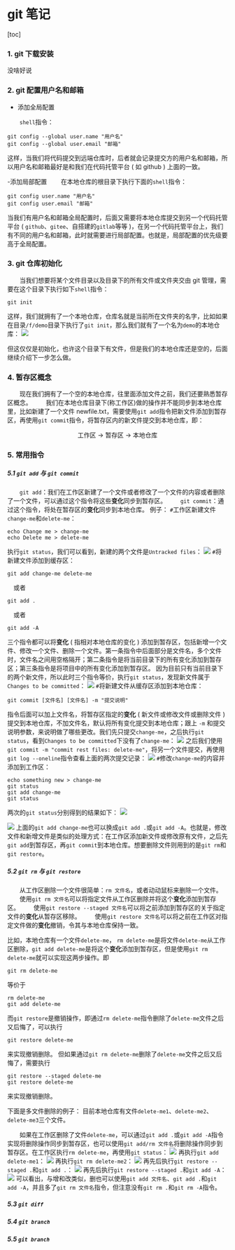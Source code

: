 # git 笔记

[toc]

### 1. git 下载安装

没啥好说

### 2. git 配置用户名和邮箱

- 添加全局配置

&emsp;&emsp;`shell`指令：

```shell
git config --global user.name "用户名"
git config --global user.email "邮箱"
```

这样，当我们将代码提交到远端仓库时，后者就会记录提交方的用户名和邮箱，所以用户名和邮箱最好是和我们在代码托管平台 ( 如 github ) 上面的一致。

-添加局部配置
&emsp;&emsp;在本地仓库的根目录下执行下面的`shell`指令：

```shell
git config user.name "用户名"
git config user.email "邮箱"
```

当我们有用户名和邮箱全局配置时，后面又需要将本地仓库提交到另一个代码托管平台 ( `github`、`gitee`、自搭建的`gitlab`等等 )，在另一个代码托管平台上，我们有不同的用户名和邮箱，此时就需要进行局部配置。也就是，局部配置的优先级要高于全局配置。

### 3. git 仓库初始化

&emsp;&emsp;当我们想要将某个文件目录以及目录下的所有文件或文件夹交由 git 管理，需要在这个目录下执行如下`shell`指令：

```shell
git init
```

这样，我们就拥有了一个本地仓库，仓库名就是当前所在文件夹的名字，比如如果在目录`/f/demo`目录下执行了`git init`，那么我们就有了一个名为`demo`的本地仓库：
![](git笔记.md-images/2021-01-30-10-54-53.png)

但这仅仅是初始化，也许这个目录下有文件，但是我们的本地仓库还是空的，后面继续介绍下一步怎么做。

### 4. 暂存区概念

&emsp;&emsp;现在我们拥有了一个空的本地仓库，往里面添加文件之前，我们还要熟悉暂存区概念。
&emsp;&emsp;我们在本地仓库目录下(称工作区)做的操作并不能同步到本地仓库里，比如新建了一个文件 newfile.txt，需要使用`git add`指令把新文件添加到暂存区，再使用`git commit`指令，将暂存区内的新文件提交到本地仓库，即：

<center>工作区 -> 暂存区 -> 本地仓库</center>

### 5. 常用指令

##### 5.1 `git add` 与 `git commit`

&emsp;&emsp;`git add`：我们在工作区新建了一个文件或者修改了一个文件的内容或者删除了一个文件，可以通过这个指令将这些**变化**同步到暂存区。
&emsp;&emsp;`git commit`：通过这个指令，将处在暂存区的**变化**同步到本地仓库。
例子：
`#`工作区新建文件`change-me`和`delete-me`：

```shell
echo Change me > change-me
echo Delete me > delete-me
```

执行`git status`，我们可以看到，新建的两个文件是`Untracked files`：
![](git笔记.md-images/2021-01-30-11-17-58.png)
`#`将新建文件添加到缓存区：

```shell
git add change-me delete-me
```

&emsp;或者

```shell
git add .
```

&emsp;或者

```shell
git add -A
```

三个指令都可以将**变化** ( 指相对本地仓库的变化 ) 添加到暂存区，包括新增一个文件、修改一个文件、删除一个文件。第一条指令中后面部分是文件名，多个文件时，文件名之间用空格隔开；第二条指令是将当前目录下的所有变化添加到暂存区；第三条指令是将项目中的所有变化添加到暂存区。
因为目前只有当前目录下的两个新文件，所以此时三个指令等价，执行`git status`，发现新文件属于`Changes to be committed`：
![](git笔记.md-images/2021-01-30-11-38-53.png)
`#`将新建文件从缓存区添加到本地仓库：

```shell
git commit [文件名] [文件名] -m "提交说明"
```

指令后面可以加上文件名，将暂存区指定的**变化** ( 新文件或修改文件或删除文件 ) 提交到本地仓库，不加文件名，默认将所有变化提交到本地仓库；跟上 `-m` 和提交说明参数，来说明做了哪些更改。我们先只提交`change-me`，之后执行`git status`，看到`Changes to be committed`下没有了`change-me`：
![](git笔记.md-images/2021-01-30-12-39-55.png)
之后我们使用`git commit -m "commit rest files: delete-me"`，将另一个文件提交，再使用`git log --oneline`指令查看上面的两次提交记录：
![](git笔记.md-images/2021-01-30-12-54-15.png)
`#`修改`change-me`的内容并添加到工作区：

```shell
echo something new > change-me
git status
git add change-me
git status
```

两次的`git status`分别得到的结果如下：
![](git笔记.md-images/2021-01-30-12-57-43.png)

![](git笔记.md-images/2021-01-30-13-00-31.png)
上面的`git add change-me`也可以换成`git add .`或`git add -A`。也就是，修改文件和新增文件是类似的处理方式：在工作区添加新文件或修改原有文件，之后先`git add`到暂存区，再`git commit`到本地仓库。想要删除文件则用到的是`git rm`和`git restore`。

##### 5.2 `git rm` 与 `git restore`

&emsp;&emsp;从工作区删除一个文件很简单：`rm 文件名`，或者动动鼠标来删除一个文件。
&emsp;&emsp;使用`git rm 文件名`可以将指定文件从工作区删除并将这个**变化**添加到暂存区。
&emsp;&emsp;使用`git restore --staged 文件名`可以将之前添加到暂存区的关于指定文件的**变化**从暂存区移除。
&emsp;&emsp;使用`git restore 文件名`可以将之前在工作区对指定文件做的**变化**撤销，令其与本地仓库保持一致。

比如，本地仓库有一个文件`delete-me`，
`rm delete-me`是将文件`delete-me`从工作区删除，`git add delete-me`是将这个**变化**添加到暂存区，但是使用`git rm delete-me`就可以实现这两步操作。即

```shell
git rm delete-me
```

等价于

```shell
rm delete-me
git add delete-me
```

而`git restore`是撤销操作，即通过`rm delete-me`指令删除了`delete-me`文件之后又后悔了，可以执行

```shell
git restore delete-me
```

来实现撤销删除。
但如果通过`git rm delete-me`删除了`delete-me`文件之后又后悔了，需要执行

```shell
git restore --staged delete-me
git restore delete-me
```

来实现撤销删除。

下面是多文件删除的例子：
目前本地仓库有文件`delete-me1`、`delete-me2`、`delete-me3`三个文件。

&emsp;&emsp;如果在工作区删除了文件`delete-me`，可以通过`git add .`或`git add -A`指令实现将删除操作同步到暂存区，也可以使用`git add/rm 文件名`将删除操作同步到暂存区。在工作区执行`rm delete-me`，再使用`git status`：
![](git笔记.md-images/2021-01-30-13-59-09.png)
再执行`git add delete-me1`：
![](git笔记.md-images/2021-01-30-13-59-58.png)
再执行`git rm delete-me2`：
![](git笔记.md-images/2021-01-30-14-01-43.png)
再先后执行`git restore --staged .`和`git add .`：
![](git笔记.md-images/2021-01-30-14-14-45.png)
再先后执行`git restore --staged .`和`git add -A`：
![](git笔记.md-images/2021-01-30-14-07-21.png)
可以看出，与增和改类似，删也可以使用`git add 文件名`、`git add .`和`git add -A`，并且多了`git rm 文件名`指令，但注意没有`git rm .`和`git rm -A`指令。

##### 5.3 `git diff`

##### 5.4 `git branch`

##### 5.5 `git branch`
